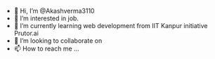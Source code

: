 - 👋 Hi, I’m @Akashverma3110
- 👀 I’m interested in job.
- 🌱 I’m currently learning web development from IIT Kanpur initiative Prutor.ai
- 💞️ I’m looking to collaborate on 
- 📫 How to reach me ...

<!---
Akashverma3110/Akashverma3110 is a ✨ special ✨ repository because its `README.md` (this file) appears on your GitHub profile.
You can click the Preview link to take a look at your changes.
--->
